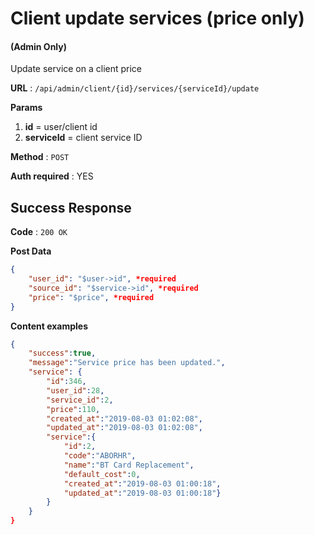 # Client update services (price only)

#### (**Admin Only**)

Update service on a client price

**URL** : `/api/admin/client/{id}/services/{serviceId}/update`

**Params**
1. **id** = user/client id
1. **serviceId** = client service ID

**Method** : `POST`

**Auth required** : YES

## Success Response

**Code** : `200 OK`

**Post Data**

```json
{
    "user_id": "$user->id", *required
    "source_id": "$service->id", *required
    "price": "$price", *required
}
```

**Content examples**

```json
{
    "success":true,
    "message":"Service price has been updated.",
    "service": {
        "id":346,
        "user_id":28,
        "service_id":2,
        "price":110,
        "created_at":"2019-08-03 01:02:08",
        "updated_at":"2019-08-03 01:02:08",
        "service":{
            "id":2,
            "code":"ABORHR",
            "name":"BT Card Replacement",
            "default_cost":0,
            "created_at":"2019-08-03 01:00:18",
            "updated_at":"2019-08-03 01:00:18"}
        }
    }
}
```
